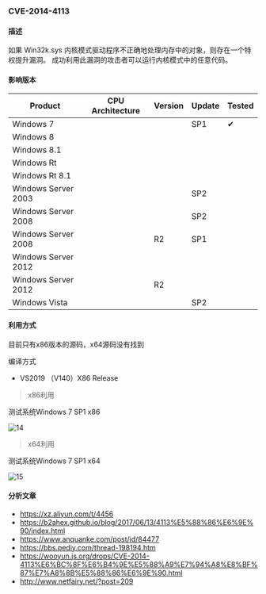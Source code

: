 ### CVE-2014-4113

#### 描述

如果 Win32k.sys 内核模式驱动程序不正确地处理内存中的对象，则存在一个特权提升漏洞。 成功利用此漏洞的攻击者可以运行内核模式中的任意代码。

#### 影响版本

| Product             | CPU Architecture | Version | Update | Tested             |
| ------------------- | ---------------- | ------- | ------ | ------------------ |
| Windows 7           |                  |         | SP1    | &#10004; |
| Windows 8           |                  |         |        |                    |
| Windows 8.1         |                  |         |        |                    |
| Windows Rt          |                  |         |        |                    |
| Windows Rt 8.1      |                  |         |        |                    |
| Windows Server 2003 |                  |         | SP2    |                    |
| Windows Server 2008 |                  |         | SP2    |                    |
| Windows Server 2008 |                  | R2      | SP1    |                    |
| Windows Server 2012 |                  |         |        |                    |
| Windows Server 2012 |                  | R2      |        |                    |
| Windows Vista       |                  |         | SP2    |                    |

#### 利用方式

目前只有x86版本的源码，x64源码没有找到

编译方式

- VS2019 （V140）X86 Release

> x86利用

测试系统Windows 7 SP1 x86

![14](https://github.com/Ascotbe/Random-img/blob/master/WindowsKernelExploits/CVE-2014-4113_win7_x86.gif?raw=true)

> x64利用

测试系统Windows 7 SP1 x64

![15](https://github.com/Ascotbe/Random-img/blob/master/WindowsKernelExploits/CVE-2014-4113_win7_x64.gif?raw=true)

#### 分析文章
- https://xz.aliyun.com/t/4456
- https://b2ahex.github.io/blog/2017/06/13/4113%E5%88%86%E6%9E%90/index.html
- https://www.anquanke.com/post/id/84477
- https://bbs.pediy.com/thread-198194.htm
- https://wooyun.js.org/drops/CVE-2014-4113%E6%BC%8F%E6%B4%9E%E5%88%A9%E7%94%A8%E8%BF%87%E7%A8%8B%E5%88%86%E6%9E%90.html
- http://www.netfairy.net/?post=209
